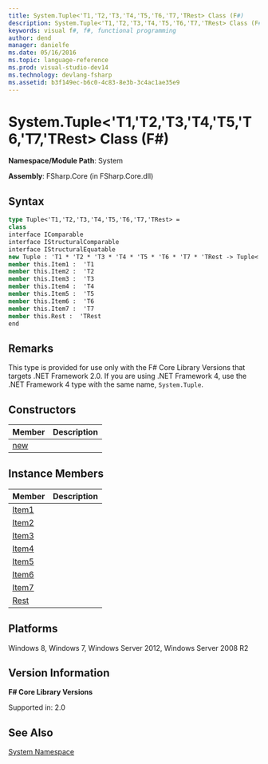 ```yaml
---
title: System.Tuple<'T1,'T2,'T3,'T4,'T5,'T6,'T7,'TRest> Class (F#)
description: System.Tuple<'T1,'T2,'T3,'T4,'T5,'T6,'T7,'TRest> Class (F#)
keywords: visual f#, f#, functional programming
author: dend
manager: danielfe
ms.date: 05/16/2016
ms.topic: language-reference
ms.prod: visual-studio-dev14
ms.technology: devlang-fsharp
ms.assetid: b3f149ec-b6c0-4c83-8e3b-3c4ac1ae35e9 
---
```


# System.Tuple<'T1,'T2,'T3,'T4,'T5,'T6,'T7,'TRest> Class (F#)

**Namespace/Module Path**: System

**Assembly**: FSharp.Core (in FSharp.Core.dll)


## Syntax

```fsharp
type Tuple<'T1,'T2,'T3,'T4,'T5,'T6,'T7,'TRest> =
class
interface IComparable
interface IStructuralComparable
interface IStructuralEquatable
new Tuple : 'T1 * 'T2 * 'T3 * 'T4 * 'T5 * 'T6 * 'T7 * 'TRest -> Tuple<'T1,'T2,'T3,'T4,'T5,'T6,'T7,'TRest>
member this.Item1 :  'T1
member this.Item2 :  'T2
member this.Item3 :  'T3
member this.Item4 :  'T4
member this.Item5 :  'T5
member this.Item6 :  'T6
member this.Item7 :  'T7
member this.Rest :  'TRest
end
```

## Remarks
This type is provided for use only with the F# Core Library Versions that targets .NET Framework 2.0. If you are using .NET Framework 4, use the .NET Framework 4 type with the same name, `System.Tuple`.


## Constructors


|Member|Description|
|------|-----------|
|[new](https://msdn.microsoft.com/library/f579bb02-48ae-4910-a325-ad599349d50e)||

## Instance Members


|Member|Description|
|------|-----------|
|[Item1](https://msdn.microsoft.com/library/de81dc53-c129-42d6-a3cc-889b1cc6aeba)||
|[Item2](https://msdn.microsoft.com/library/d586b8de-b250-4a0d-ba66-51b6d9721549)||
|[Item3](https://msdn.microsoft.com/library/d12c4ad3-f171-42eb-928c-d01cc05be10c)||
|[Item4](https://msdn.microsoft.com/library/021390fb-22d7-453d-a33a-33856e7db8f5)||
|[Item5](https://msdn.microsoft.com/library/d1669774-957b-4cc2-a75f-b06cbe2deaad)||
|[Item6](https://msdn.microsoft.com/library/c6591974-ac8e-4e2e-b255-a55bea4f8879)||
|[Item7](https://msdn.microsoft.com/library/b5684cfe-df84-4e92-95cd-4e4b7e9d461c)||
|[Rest](https://msdn.microsoft.com/library/4158a34c-8878-4875-87cb-61fb6f5b3669)||

## Platforms
Windows 8, Windows 7, Windows Server 2012, Windows Server 2008 R2


## Version Information
**F# Core Library Versions**

Supported in: 2.0

## See Also
[System Namespace](System-Namespace-%5BFSharp%5D.md)